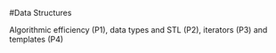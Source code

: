 #Data Structures

Algorithmic efficiency (P1), data types and STL (P2), iterators (P3) and templates (P4)